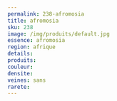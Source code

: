 ```yaml
---
permalink: 238-afromosia
title: afromosia
sku: 238
image: /img/produits/default.jpg
essence: afromosia
region: afrique
details: 
produits: 
couleur: 
densite: 
veines: sans
rarete: 
---
```

